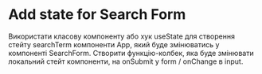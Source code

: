 # Add state for Search Form
Використати класову компоненту або хук useState для створення стейту searchTerm компоненти App, який буде змінюватись у компоненті SearchForm.
Створити функцію-колбек, яка буде змінювати локальний стейт компоненти, на onSubmit у form / onChange в input.
